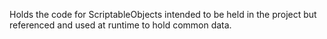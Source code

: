 ﻿Holds the code for ScriptableObjects intended to be held in the project but referenced and used at runtime to hold common data.